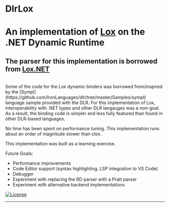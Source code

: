 <h1 >
   DlrLox
  <br>
  
#  An implementation of [Lox](https://github.com/munificent/craftinginterpreters) on the .NET Dynamic Runtime
</h1>

## The parser for this implementation is borrowed from [Lox.NET](https://github.com/FaberSanZ/Lox.NET)
<br>
Some of the code for the Lox dynamic binders was borrowed from/inspired by the [Sympl](https://github.com/IronLanguages/dlr/tree/master/Samples/sympl) language sample provided with the DLR.
For this implementation of Lox, interoperability with .NET types and other DLR langauges was a non-goal. As a result, the binding code is simpler and less fully featured than found in other DLR-based languages.

No time has been spent on performance tuning. This implementation runs about an order of magnitude slower than clox.

This implementation was built as a learning exercise.

Future Goals:
* Performance improvements
* Code Editor support (syntax highlighting, LSP integration to VS Code)
* Debugger
* Experiment with replacing the RD parser with a Pratt parser
* Experiment with alternative backend implementations

[![License](https://img.shields.io/badge/License-Apache_2.0-blue.svg)](https://opensource.org/licenses/Apache-2.0)

<hr>
<br>